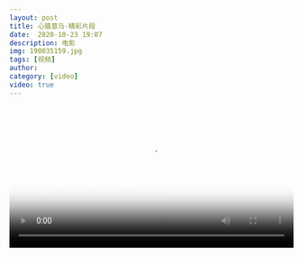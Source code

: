 ```yaml
---
layout: post
title: 心猿意马-精彩片段
date:  2020-10-23 19:07
description: 电影
img: 190035159.jpg
tags: [视频]
author: 
category: [video]
video: true
---
```

<video controls loop preload="auto" poster="/assets/img/190035159.jpg" width="100%" src="https://img.xnan.top/%E5%B8%85%E5%93%A5%E8%A7%86%E9%A2%91/%E5%BF%83%E7%8C%BF%E6%84%8F%E9%A9%AC-%E7%B2%BE%E5%BD%A9%E7%89%87%E6%AE%B5.mp4"></video>
     
